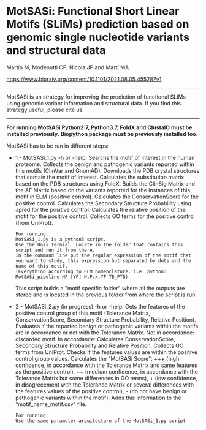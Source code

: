 
# MotSASi: Functional Short Linear Motifs (SLiMs) prediction based on genomic single nucleotide variants and structural data

Martín M, Modenutti CP, Nicola JP and Martí MA

https://www.biorxiv.org/content/10.1101/2021.08.05.455287v1

----

MotSASi is an strategy for improving the prediction of functional SLiMs using genomic variant information and structural data.
If you find this strategy useful, please cite us.

----

**For running MotSASi Python2.7, Python3.7, FoldX and ClustalO must be installed previously.**
**Biopython package must be previously installed too.**

MotSASi has to be run in different steps:

* 1 - MotSASi_1.py 
    -h or -help:
      Searchs the motif of interest in the human proteome. 
      Collects the benign and pathogenic variants reported within this motifs (ClinVar and GnomAD).
      Downloads the PDB crystal structures that contain the motif of interest.
      Calculates the substitution matrix based on the PDB structures using FoldX.
      Builds the ClinSig Matrix and the AF Matrix based on the variants reported for the instances of this motif in ELM (positive control).
      Calculates the ConservationScore for the positive control.
      Calculates the Secondary Structure Probability  using Jpred for the positive control.
      Calculates the relative position of the motif for the positive control.
      Collects GO terms for the positive control (from UniProt).
      
      For running: 
      MotSASi_1.py is a python3 script.
      Use the Unix Termial. Locate in the folder that contains this script and run it from there.
      In the command line put the regular expression of the motif that you want to study, this expression but separated by dots and the name of this motif.
      (Everything according to ELM nomenclature. i.e. python3 MotSASi_pipeline NP.[YF] N.P.x.YF TB_PTB)
    
    This script builds a "motif specific folder" where all the outputs are stored and is located in the previous folder from where the script is run.

* 2 - MotSASi_2.py (in progress)
    -h or -help:
      Gets the features of the positive control group of this motif (Tolerance Matrix, ConservationScore, Secondary Structure Probability, Relative Position).
      Evaluates if the reported benign or pathogenic variants within the motifs are in accordance or not with the Tolerance Matrix. 
      Not in accordance: discarded motif.
      In accordance: Calculates ConservationScore, Secondary Structure Probability and Relative Position. Collects GO terms from UniProt. 
      Checks if the features values are within the positive control group values.
      Calculates the "MotSASi Score": +++ (high confidence, in accordance with the Tolerance Matrix and same features as the positive control), ++ (medium confidence, in accordance with the Tolerance Matrix but some differences in GO terms), + (low confidence, in disagreeement with the Tolerance Matrix or several differences with the features values of the positive control), - (do not have benign or pathogenic variants within the motif).
      Adds this information to the "motif_name_motif.csv" file.
      
      For running:
      Use the same parameter arquitecture of the MotSASi_1.py script
      
      
      
    
    
